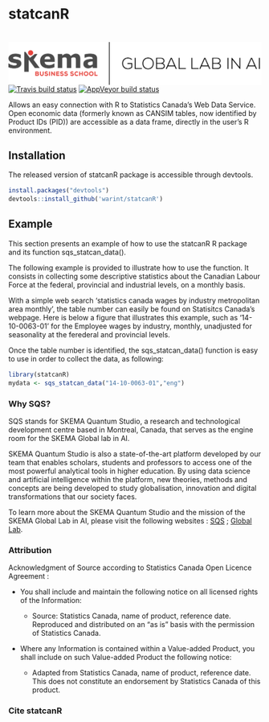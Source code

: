 
<!-- README.md is generated from README.Rmd. Please edit that file -->

# statcanR

# <img src="man/figures/LOGO.png" align="right" />

<!-- badges: start -->

[![Travis build
status](https://travis-ci.org/warint/statcanR.svg?branch=master)](https://travis-ci.org/warint/statcanR)
[![AppVeyor build
status](https://ci.appveyor.com/api/projects/status/github/warint/statcanR?branch=master&svg=true)](https://ci.appveyor.com/project/warint/statcanR)
<!-- badges: end -->

Allows an easy connection with R to Statistics Canada’s Web Data
Service. Open economic data (formerly known as CANSIM tables, now
identified by Product IDs (PID)) are accessible as a data frame,
directly in the user’s R environment.

## Installation

The released version of statcanR package is accessible through devtools.

``` r
install.packages("devtools")
devtools::install_github('warint/statcanR')
```

## Example

This section presents an example of how to use the statcanR R package
and its function sqs\_statcan\_data().

The following example is provided to illustrate how to use the function.
It consists in collecting some descriptive statistics about the Canadian
Labour Force at the federal, provincial and industrial levels, on a
monthly basis.

With a simple web search ‘statistics canada wages by industry
metropolitan area monthly’, the table number can easily be found on
Statisitcs Canada’s webpage. Here is below a figure that illustrates
this example, such as ‘14-10-0063-01’ for the Employee wages by
industry, monthly, unadjusted for seasonality at the ferederal and
provincial levels.

Once the table number is identified, the sqs\_statcan\_data() function
is easy to use in order to collect the data, as following:

``` r
library(statcanR)
mydata <- sqs_statcan_data("14-10-0063-01","eng")
```

### Why SQS?

SQS stands for SKEMA Quantum Studio, a research and technological
development centre based in Montreal, Canada, that serves as the engine
room for the SKEMA Global lab in AI.

SKEMA Quantum Studio is also a state-of-the-art platform developed by
our team that enables scholars, students and professors to access one of
the most powerful analytical tools in higher education. By using data
science and artificial intelligence within the platform, new theories,
methods and concepts are being developed to study globalisation,
innovation and digital transformations that our society faces.

To learn more about the SKEMA Quantum Studio and the mission of the
SKEMA Global Lab in AI, please visit the following websites :
[SQS](https://quantumstudio.skemagloballab.io) ; [Global
Lab](https://skemagloballab.io/).

### Attribution

Acknowledgment of Source according to Statistics Canada Open Licence
Agreement :

  - You shall include and maintain the following notice on all licensed
    rights of the Information:
    
      - Source: Statistics Canada, name of product, reference date.
        Reproduced and distributed on an “as is” basis with the
        permission of Statistics Canada.

  - Where any Information is contained within a Value-added Product, you
    shall include on such Value-added Product the following notice:
    
      - Adapted from Statistics Canada, name of product, reference date.
        This does not constitute an endorsement by Statistics Canada of
        this product.

### Cite statcanR
